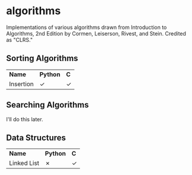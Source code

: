 # algorithms
Implementations of various algorithms drawn from Introduction to Algorithms, 2nd Edition by Cormen, Leiserson, Rivest, and Stein.
Credited as "CLRS."

## Sorting Algorithms
<table>
    <tr>
        <td><strong>Name</strong></td>
        <td><strong>Python</strong></td>
        <td><strong>C</strong></td>
    </tr>
    <tr>
        <td>Insertion</td>
        <td>&#x2713;</td>
        <td>&#x2713;</td>
    </tr>
</table>

## Searching Algorithms
I'll do this later.

## Data Structures
<table>
    <tr>
        <td><strong>Name</strong></td>
        <td><strong>Python</strong></td>
        <td><strong>C</strong></td>
    </tr>
    <tr>
        <td>Linked List</td>
        <td>&#x2717;</td>
        <td>&#x2713;</td>
    </tr>
</table>
